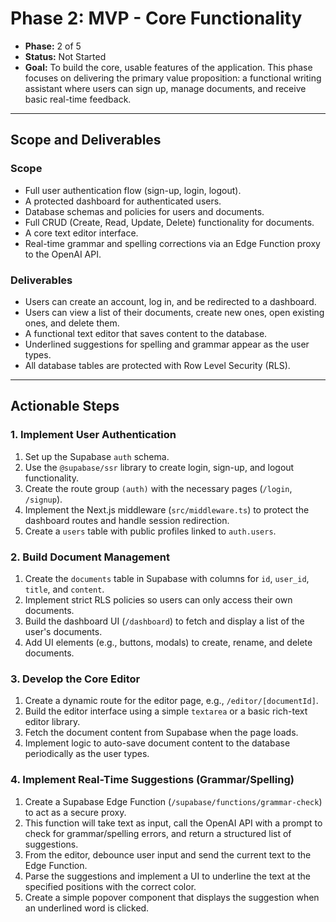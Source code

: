 # Phase 2: MVP - Core Functionality

- **Phase:** 2 of 5
- **Status:** Not Started
- **Goal:** To build the core, usable features of the application. This phase focuses on delivering the primary value proposition: a functional writing assistant where users can sign up, manage documents, and receive basic real-time feedback.

---

## Scope and Deliverables

### Scope
- Full user authentication flow (sign-up, login, logout).
- A protected dashboard for authenticated users.
- Database schemas and policies for users and documents.
- Full CRUD (Create, Read, Update, Delete) functionality for documents.
- A core text editor interface.
- Real-time grammar and spelling corrections via an Edge Function proxy to the OpenAI API.

### Deliverables
- Users can create an account, log in, and be redirected to a dashboard.
- Users can view a list of their documents, create new ones, open existing ones, and delete them.
- A functional text editor that saves content to the database.
- Underlined suggestions for spelling and grammar appear as the user types.
- All database tables are protected with Row Level Security (RLS).

---

## Actionable Steps

### 1. Implement User Authentication
1.  Set up the Supabase `auth` schema.
2.  Use the `@supabase/ssr` library to create login, sign-up, and logout functionality.
3.  Create the route group `(auth)` with the necessary pages (`/login`, `/signup`).
4.  Implement the Next.js middleware (`src/middleware.ts`) to protect the dashboard routes and handle session redirection.
5.  Create a `users` table with public profiles linked to `auth.users`.

### 2. Build Document Management
1.  Create the `documents` table in Supabase with columns for `id`, `user_id`, `title`, and `content`.
2.  Implement strict RLS policies so users can only access their own documents.
3.  Build the dashboard UI (`/dashboard`) to fetch and display a list of the user's documents.
4.  Add UI elements (e.g., buttons, modals) to create, rename, and delete documents.

### 3. Develop the Core Editor
1.  Create a dynamic route for the editor page, e.g., `/editor/[documentId]`.
2.  Build the editor interface using a simple `textarea` or a basic rich-text editor library.
3.  Fetch the document content from Supabase when the page loads.
4.  Implement logic to auto-save document content to the database periodically as the user types.

### 4. Implement Real-Time Suggestions (Grammar/Spelling)
1.  Create a Supabase Edge Function (`/supabase/functions/grammar-check`) to act as a secure proxy.
2.  This function will take text as input, call the OpenAI API with a prompt to check for grammar/spelling errors, and return a structured list of suggestions.
3.  From the editor, debounce user input and send the current text to the Edge Function.
4.  Parse the suggestions and implement a UI to underline the text at the specified positions with the correct color.
5.  Create a simple popover component that displays the suggestion when an underlined word is clicked. 
